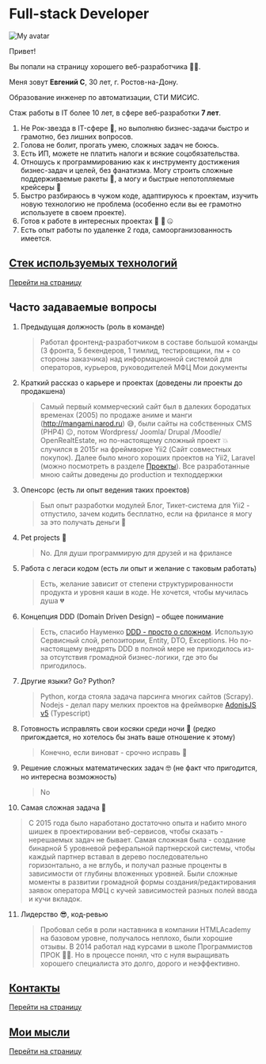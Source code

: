 # Full-stack Developer

![My avatar](/img/ava.jpeg)

Привет!

Вы попали на страницу хорошего веб-разработчика 🧑‍💻.

Меня зовут **Евгений С**, 30 лет, г. Ростов-на-Дону.

Образование инженер по автоматизации, СТИ МИСИС.

Стаж работы в IT более 10 лет, в сфере веб-разработки **7 лет**.

1. Не Рок-звезда в IT-сфере 🤟, но выполняю бизнес-задачи быстро и грамотно, без лишних вопросов.
2. Голова не болит, прогать умею, сложных задач не боюсь.
3. Есть ИП, можете не платить налоги и всякие соцобязательства.
4. Отношусь к программированию как к инструменту достижения бизнес-задач и целей, без фанатизма. Могу строить сложные поддерживаемые ракеты 🚀, а могу и быстрые непотопляемые крейсеры 🚤
5. Быстро разбираюсь в чужом коде, адаптируюсь к проектам, изучить новую технологию не проблема (особенно если вы ее грамотно используете в своем проекте).
6. Готов к работе в интересных проектах 🎰 🔞 🤐
7. Есть опыт работы по удаленке 2 года, самоорганизованность имеется.

## [Стек используемых технологий](/stack)
[Перейти на страницу](/stack)

## Часто задаваемые вопросы

1. Предыдущая должность (роль в команде)
    > Работал фронтенд-разработчиком в составе большой команды (3 фронта, 5 бекендеров, 1 тимлид, тестировщики, пм + со стороны заказчика) над
    информационной системой для операторов, курьеров, руководителей МФЦ Мои документы
2. Краткий рассказ о карьере и проектах (доведены ли проекты до продакшена)
    > Самый первый коммерческий сайт был в далеких бородатых временах (2005) по продаже аниме и манги (http://mangami.narod.ru) 😅,
    были сайты на собственных CMS (PHP4) 😐, потом Wordpress/ Joomla/ Drupal /Moodle/ OpenRealtEstate,
    но по-настоящему сложный проект 💥 случился в 2015г на фреймворке Yii2 (Сайт совместных покупок).
    Далее было много хороших проектов на Yii2, Laravel (можно посмотреть в разделе [Проекты](/projects/)).
    Все разработанные мною сайты доведены до production и техподдержки
3. Опенсорс (есть ли опыт ведения таких проектов)
    > Был опыт разработки модулей Блог, Тикет-система для Yii2 - отпустило, зачем кодить бесплатно, если на фрилансе я могу за это получать деньги 🧐
4. Pet projects 🐣
    > No. Для души программирую для друзей и на фрилансе
5. Работа с легаси кодом (есть ли опыт и желание с таковым работать)
    > Есть, желание зависит от степени структурированности продукта и уровня каши в коде. Не хочется, чтобы мучилась душа 💔
6. Концепция DDD (Domain Driven Design) – общее понимание
    > Есть, спасибо Науменко [DDD - просто о сложном](https://www.youtube.com/watch?v=rjtbCyacJas). Использую Сервисный слой, репозитории, Entity, DTO, Exceptions. Но по-настоящему внедрять DDD в полной мере не приходилось из-за отсутствия громадной бизнес-логики, где это бы пригодилось.
7. Другие языки? Go? Python?
    > Python, когда стояла задача парсинга многих сайтов (Scrapy). Nodejs - делал пару мелких проектов на фреймворке [AdonisJS v5](https://adonisjs.com) (Typescript)

8. Готовность исправлять свои косяки среди ночи 🌃 (редко пригождается, но хотелось бы знать ваше отношение к этому)
    > Конечно, если виноват - срочно исправь 🔧
9. Решение сложных математических задач 🤓 (не факт что пригодится, но интересна возможность)
    > No
10. Самая сложная задача 🧠
   > С 2015 года было наработано достаточно опыта и набито много шишек в проектировании веб-сервисов, чтобы сказать - нерешаемых задач не бывает. Самая
    сложная была - создание бинарной 5 уровневой реферальной партнерской системы, чтобы каждый партнер вставал в дерево последовательно горизонтально, а не вглубь, и получал разные проценты в зависимости от глубины вложенных уровней.
    Были сложные моменты в развитии громадной формы создания/редактирования заявок оператора МФЦ с кучей зависимостей разных полей ввода и кучи вкладок.
11. Лидерство 😎, код-ревью
    > Пробовал себя в роли наставника в компании HTMLAcademy на базовом уровне, получалось неплохо, были хорошие отзывы. В 2014 работал над курсами в школе Программистов ПРОК 👨‍🏫. Но в процессе понял, что с нуля выращивать хорошего специалиста это долго, дорого и неэффективно.

## [Контакты](/contacts)

[Перейти на страницу](/contacts)

## [Мои мысли](/about)
[Перейти на страницу](/about)
